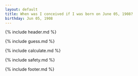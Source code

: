 ```yaml
---
layout: default
title: When was I conceived if I was born on June 05, 1908?
birthday: Jun 05, 1908
---
```


{% include header.md %}

{% include guess.md %}

{% include calculate.md %}

{% include safety.md %}

{% include footer.md %}



